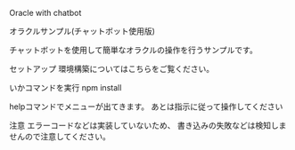 Oracle with chatbot



オラクルサンプル(チャットボット使用版)

チャットボットを使用して簡単なオラクルの操作を行うサンプルです。

セットアップ
環境構築についてはこちらをご覧ください。

いかコマンドを実行
npm install

helpコマンドでメニューが出てきます。
あとは指示に従って操作してください

注意
エラーコードなどは実装していないため、
書き込みの失敗などは検知しませんので注意してください。
